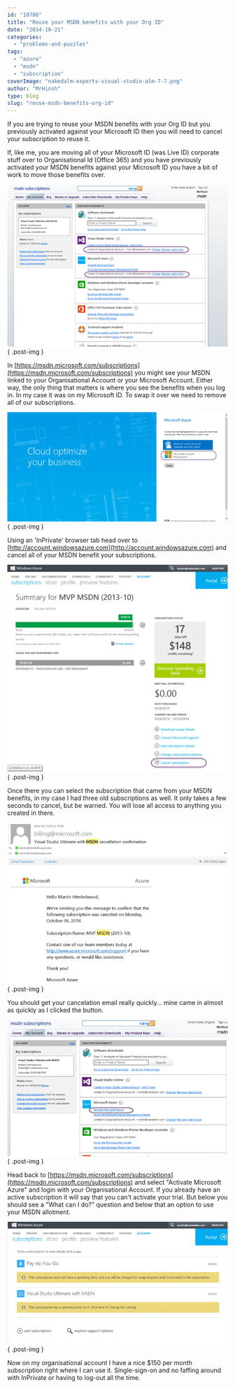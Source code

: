 ```yaml
---
id: "10786"
title: "Reuse your MSDN benefits with your Org ID"
date: "2014-10-21"
categories: 
  - "problems-and-puzzles"
tags: 
  - "azure"
  - "msdn"
  - "subscription"
coverImage: "nakedalm-experts-visual-studio-alm-7-7.png"
author: "MrHinsh"
type: blog
slug: "reuse-msdn-benefits-org-id"
---
```


If you are trying to reuse your MSDN benefits with your Org ID but you previously activated against your Microsoft ID then you will need to cancel your subscription to reuse it.

If, like me, you are moving all of your Microsoft ID (was Live ID) corporate stuff over to Organisational Id (Office 365) and you have previously activated your MSDN benefits against your Microsoft ID you have a bit of work to move those benefits over.

![clip_image001](images/clip-image0013-1-1.png "clip_image001")
{ .post-img }

In [https://msdn.microsoft.com/subscriptions](https://msdn.microsoft.com/subscriptions) you might see your MSDN linked to your Organisational Account or your Microsoft Account. Either way, the only thing that matters is where you see the benefits when you log in. In my case it was on my Microsoft ID. To swap it over we need to remove all of our subscriptions.

![clip_image002](images/clip-image0023-2-2.png "clip_image002")
{ .post-img }

Using an 'InPrivate' browser tab head over to [http://account.windowsazure.com](http://account.windowsazure.com) and cancel all of your MSDN benefit your subscriptions.

![clip_image003](images/clip-image0033-3-3.png "clip_image003")
{ .post-img }

Once there you can select the subscription that came from your MSDN benefits, in my case I had three old subscriptions as well. It only takes a few seconds to cancel, but be warned. You will lose all access to anything you created in there.

![clip_image004](images/clip-image0042-4-4.png "clip_image004")
{ .post-img }

You should get your cancelation email really quickly… mine came in almost as quickly as I clicked the button.

![clip_image005](images/clip-image0052-5-5.png "clip_image005")
{ .post-img }

Head back to [https://msdn.microsoft.com/subscriptions](https://msdn.microsoft.com/subscriptions) and select "Activate Microsoft Azure" and login with your Organisational Account. If you already have an active subscription it will say that you can't activate your trial. But below you should see a "What can I do?" question and below that an option to use your MSDN allotment.

![clip_image006](images/clip-image0062-6-6.png "clip_image006")
{ .post-img }

Now on my organisational account I have a nice $150 per month subscription right where I can use it. Single-sign-on and no faffing around with InPrivate or having to log-out all the time.


